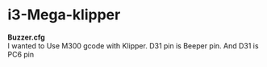 # i3-Mega-klipper

**Buzzer.cfg**  
I wanted to Use M300 gcode with Klipper.
D31 pin is Beeper pin. And D31 is PC6 pin
